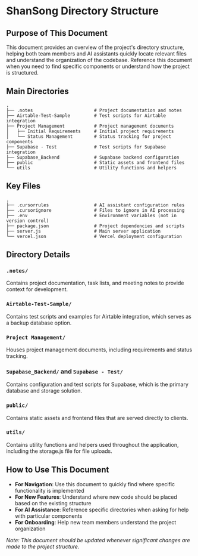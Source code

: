 # ShanSong Directory Structure

## Purpose of This Document
This document provides an overview of the project's directory structure, helping both team members and AI assistants quickly locate relevant files and understand the organization of the codebase. Reference this document when you need to find specific components or understand how the project is structured.

## Main Directories

```
.
├── .notes                       # Project documentation and notes
├── Airtable-Test-Sample         # Test scripts for Airtable integration
├── Project Management           # Project management documents
│   ├── Initial Requirements     # Initial project requirements
│   └── Status Management        # Status tracking for project components
├── Supabase - Test              # Test scripts for Supabase integration
├── Supabase_Backend             # Supabase backend configuration
├── public                       # Static assets and frontend files
└── utils                        # Utility functions and helpers
```

## Key Files

```
.
├── .cursorrules                 # AI assistant configuration rules
├── .cursorignore                # Files to ignore in AI processing
├── .env                         # Environment variables (not in version control)
├── package.json                 # Project dependencies and scripts
├── server.js                    # Main server application
└── vercel.json                  # Vercel deployment configuration
```

## Directory Details

### `.notes/`
Contains project documentation, task lists, and meeting notes to provide context for development.

### `Airtable-Test-Sample/`
Contains test scripts and examples for Airtable integration, which serves as a backup database option.

### `Project Management/`
Houses project management documents, including requirements and status tracking.

### `Supabase_Backend/` and `Supabase - Test/`
Contains configuration and test scripts for Supabase, which is the primary database and storage solution.

### `public/`
Contains static assets and frontend files that are served directly to clients.

### `utils/`
Contains utility functions and helpers used throughout the application, including the storage.js file for file uploads.

## How to Use This Document
- **For Navigation**: Use this document to quickly find where specific functionality is implemented
- **For New Features**: Understand where new code should be placed based on the existing structure
- **For AI Assistance**: Reference specific directories when asking for help with particular components
- **For Onboarding**: Help new team members understand the project organization

*Note: This document should be updated whenever significant changes are made to the project structure.* 